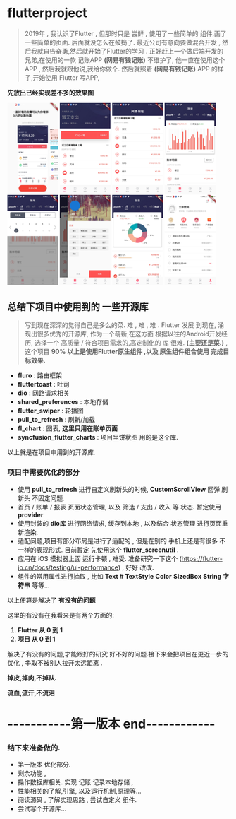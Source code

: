 # flutterproject

> 2019年 , 我认识了Flutter , 但那时只是 尝鲜 , 使用了一些简单的 组件,画了一些简单的页面. 后面就没怎么在鼓捣了. 最近公司有意向要做混合开发 , 然后我就自告奋勇,然后就开始了Flutter的学习 . 正好赶上一个做后端开发的兄弟,在使用的一款 记账APP  **(网易有钱记账)** 不维护了, 他一直在使用这个APP , 然后我就跟他说,我给你做个. 然后就照着  **(网易有钱记账)**  APP 的样子,开始使用 Flutter 写APP,



**先放出已经实现差不多的效果图**

<img src="./resources/demo01.jpg" style="zoom:20%;" />
<img src="./resources/demo02.jpg" style="zoom:20%;" />
<img src="./resources/demo03.jpg" style="zoom:20%;" />
<img src="./resources/demo04.jpg" style="zoom:20%;" />
<img src="./resources/demo05.jpg" style="zoom:20%;" />
<img src="./resources/demo06.jpg" style="zoom:20%;" />
<img src="./resources/demo07.jpg" style="zoom:20%;" />
<img src="./resources/demo08.jpg" style="zoom:20%;" />

## 总结下项目中使用到的 一些开源库

> 写到现在深深的觉得自己是多么的菜. 难 , 难 , 难 . Flutter 发展 到现在, 涌现出很多优秀的开源库, 作为一个萌新,在这方面 根据以往的Android开发经历, 选择一个 高质量 / 符合项目需求的,高定制化的 库 很难. **(主要还是菜.)** , 这个项目  **90% 以上是使用Flutter原生组件 ,以及 原生组件组合使用 完成目标效果.** 

- **fluro** : 路由框架
- **fluttertoast** : 吐司 
- **dio** : 网路请求相关
- **shared_preferences** : 本地存储
- **flutter_swiper** : 轮播图
- **pull_to_refresh** : 刷新/加载
- **fl_chart** : 图表, **这里只用在账单页面**
- **syncfusion_flutter_charts** : 项目里饼状图 用的是这个库.

以上就是在项目中用到的开源库.

### 项目中需要优化的部分

- 使用 **pull_to_refresh** 进行自定义刷新头的时候, **CustomScrollView**  回弹 刷新头  不固定问题. 
- 首页 / 账单 / 报表 页面状态管理, 以及 筛选 / 支出 / 收入 等 状态. 暂定使用 **provider**  
- 使用封装的 **dio库** 进行网络请求, 缓存到本地 , 以及结合 状态管理 进行页面重新渲染.
- 适配问题,项目有部分布局是进行了适配的 , 但是在别的 手机上还是有很多 不一样的表现形式. 目前暂定 先使用这个 **flutter_screenutil** .
- 应用在 iOS 模拟器上面 运行卡顿 , 难受.  准备研究一下这个 (https://flutter-io.cn/docs/testing/ui-performance) , 好好 改改.
- 组件的常用属性进行抽取 , 比如 **Text # TextStyle**   **Color**  **SizedBox**  **String 字符串**  等等...



以上便算是解决了 **有没有的问题**

这里的有没有在我看来是有两个方面的:

1. **Flutter 从 0 到 1**
2. **项目 从 0 到 1**

解决了有没有的问题,才能跟好的研究 好不好的问题.接下来会把项目在更近一步的优化 ,  争取不被别人拉开太远距离 . 

**掉皮,掉肉,不掉队.**

**流血,流汗,不流泪** 

# -----------第一版本 end------------



### 结下来准备做的.

- 第一版本 优化部分.
- 剩余功能 , 
- 操作数据库相关. 实现 记账 记录本地存储 ,
- 性能相关的了解,引擎, 以及运行机制,原理等...
- 阅读源码 ,  了解实现思路 , 尝试自定义 组件.
- 尝试写个开源库...





